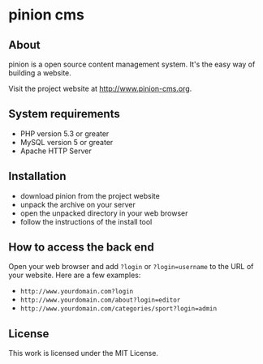 pinion cms
======================

About
-----

pinion is a open source content management system.
It's the easy way of building a website.

Visit the project website at http://www.pinion-cms.org.


System requirements
-------------------

* PHP version 5.3 or greater
* MySQL version 5 or greater
* Apache HTTP Server


Installation
------------

* download pinion from the project website
* unpack the archive on your server
* open the unpacked directory in your web browser
* follow the instructions of the install tool


How to access the back end
--------------------------

Open your web browser and add `?login` or `?login=username` to the URL of your website.
Here are a few examples:

* `http://www.yourdomain.com?login`
* `http://www.yourdomain.com/about?login=editor`
* `http://www.yourdomain.com/categories/sport?login=admin`


License
---------------

This work is licensed under the MIT License.